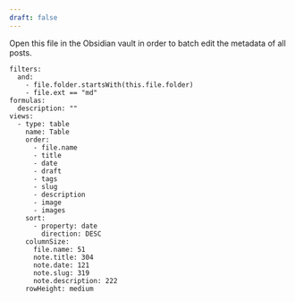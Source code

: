 ```yaml
---
draft: false
---
```


Open this file in the Obsidian vault in order to batch edit the metadata of all posts.

```base
filters:
  and:
    - file.folder.startsWith(this.file.folder)
    - file.ext == "md"
formulas:
  description: ""
views:
  - type: table
    name: Table
    order:
      - file.name
      - title
      - date
      - draft
      - tags
      - slug
      - description
      - image
      - images
    sort:
      - property: date
        direction: DESC
    columnSize:
      file.name: 51
      note.title: 304
      note.date: 121
      note.slug: 319
      note.description: 222
    rowHeight: medium

```
